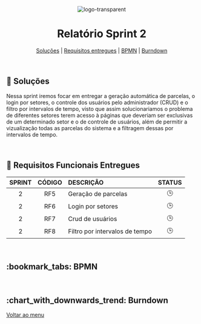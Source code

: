 <div align="center" id="menu">

![logo-transparent](https://user-images.githubusercontent.com/101027809/230509560-dde0caec-8fa5-44c9-91f4-11c7fc8d2f76.png)
    
<h1> Relatório Sprint 2 </h1>

<p>
    <a href="#solucao">Soluções</a> | 
    <a href="#requisitos">Requisitos entregues</a> | 
    <a href="#bpmn">BPMN</a> |
    <a href="#burndown">Burndown</a> 
</p>

</div>
<br>

<span id="solucao">

## :pencil: Soluções
 Nessa sprint iremos focar em entregar a geração automática de parcelas, o login por setores, o controle dos usuários pelo administrador (CRUD) e o filtro por intervalos de tempo, visto que assim solucionariamos o problema de diferentes setores terem acesso à páginas que deveriam ser exclusivas de um determinado setor e o de controle de usuários, além de permitir a vizualização todas as parcelas do sistema e a filtragem dessas por intervalos de tempo. 

<br>

<span id="requisitos">

## :pushpin: Requisitos Funcionais Entregues 

| SPRINT | CÓDIGO | DESCRIÇÃO                      | STATUS |
| :----: | :----: | :----------------------------- | :----: |
|   2    |  RF5   | Geração de parcelas            |   🕒    |
|   2    |  RF6   | Login por setores              |   🕒    |
|   2    |  RF7   | Crud de usuários               |   🕒    |
|   2    |  RF8   | Filtro por intervalos de tempo |   🕒    |

<br>

<span id="bpmn">

<h2>:bookmark_tabs: BPMN </h2>
<div align="center">



</div>

<br>

<span id="burndown">

<H2> :chart_with_downwards_trend: Burndown </h2>
<div align="center">




</div>

<a href="#menu">Voltar ao menu</a>
